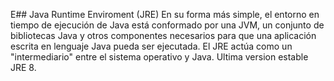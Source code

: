 E## Java Runtime Enviroment (JRE)
En su forma más simple, el entorno en tiempo de ejecución de Java está conformado por una JVM, un conjunto de bibliotecas Java y otros componentes necesarios para que una aplicación escrita en lenguaje Java pueda ser ejecutada. El JRE actúa como un "intermediario" entre el sistema operativo y Java.
Ultima version estable JRE 8.